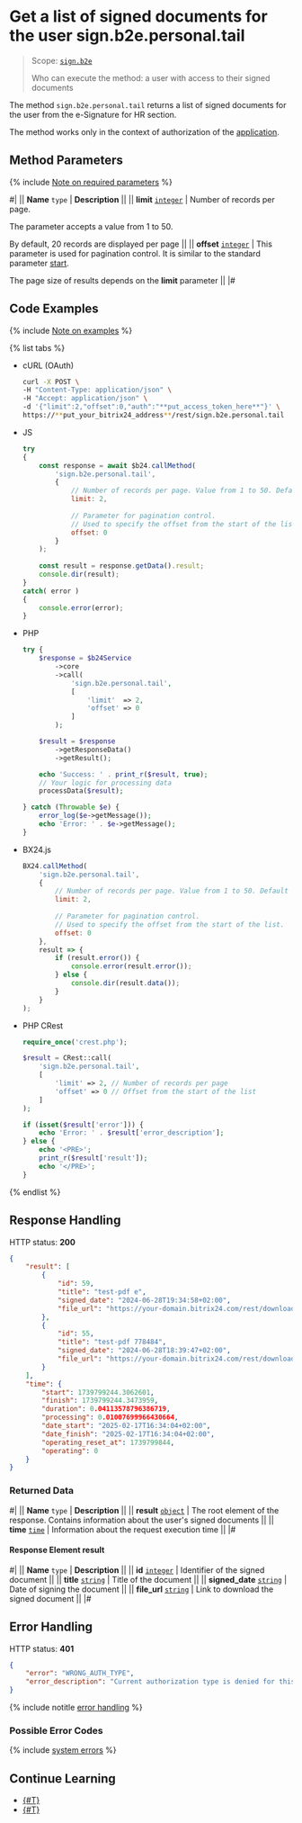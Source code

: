 # Get a list of signed documents for the user sign.b2e.personal.tail

> Scope: [`sign.b2e`](../scopes/permissions.md)
>
> Who can execute the method: a user with access to their signed documents

The method `sign.b2e.personal.tail` returns a list of signed documents for the user from the e-Signature for HR section.

The method works only in the context of authorization of the [application](../app-installation/index.md).

## Method Parameters

{% include [Note on required parameters](../../_includes/required.md) %}

#|
|| **Name**
`type` | **Description** ||
|| **limit**
[`integer`](../data-types.md) | Number of records per page. 

The parameter accepts a value from 1 to 50. 

By default, 20 records are displayed per page ||
|| **offset**
[`integer`](../data-types.md) | This parameter is used for pagination control. It is similar to the standard parameter [start](../performance/huge-data.md).
 
The page size of results depends on the **limit** parameter
||
|#

## Code Examples

{% include [Note on examples](../../_includes/examples.md) %}

{% list tabs %}

- cURL (OAuth)

    ```bash
    curl -X POST \
    -H "Content-Type: application/json" \
    -H "Accept: application/json" \
    -d '{"limit":2,"offset":0,"auth":"**put_access_token_here**"}' \
    https://**put_your_bitrix24_address**/rest/sign.b2e.personal.tail
    ```

- JS

    ```js
    try
    {
    	const response = await $b24.callMethod(
    		'sign.b2e.personal.tail',
    		{
    			// Number of records per page. Value from 1 to 50. Default is 20.
    			limit: 2,
    			
    			// Parameter for pagination control.
    			// Used to specify the offset from the start of the list.
    			offset: 0
    		}
    	);
    	
    	const result = response.getData().result;
    	console.dir(result);
    }
    catch( error )
    {
    	console.error(error);
    }
    ```

- PHP

    ```php
    try {
        $response = $b24Service
            ->core
            ->call(
                'sign.b2e.personal.tail',
                [
                    'limit'  => 2,
                    'offset' => 0
                ]
            );
    
        $result = $response
            ->getResponseData()
            ->getResult();
    
        echo 'Success: ' . print_r($result, true);
        // Your logic for processing data
        processData($result);
    
    } catch (Throwable $e) {
        error_log($e->getMessage());
        echo 'Error: ' . $e->getMessage();
    }
    ```

- BX24.js

    ```javascript
    BX24.callMethod(
        'sign.b2e.personal.tail',
        {
            // Number of records per page. Value from 1 to 50. Default is 20.
            limit: 2,
            
            // Parameter for pagination control.
            // Used to specify the offset from the start of the list.
            offset: 0
        },
        result => {
            if (result.error()) {
                console.error(result.error());
            } else {
                console.dir(result.data());
            }
        }
    );
    ```

- PHP CRest

    ```php
    require_once('crest.php');

    $result = CRest::call(
        'sign.b2e.personal.tail',
        [
            'limit' => 2, // Number of records per page
            'offset' => 0 // Offset from the start of the list
        ]
    );

    if (isset($result['error'])) {
        echo 'Error: ' . $result['error_description'];
    } else {
        echo '<PRE>';
        print_r($result['result']);
        echo '</PRE>';
    }
    ```

{% endlist %}

## Response Handling

HTTP status: **200**

```json
{
    "result": [
        {
            "id": 59,
            "title": "test-pdf e",
            "signed_date": "2024-06-28T19:34:58+02:00",
            "file_url": "https://your-domain.bitrix24.com/rest/download.json?auth=6348b3670000071b0075444600000001f0f1073855cfba3bff42f043e2c1c26a46cb93&token=sign.b2e%7CaWQ9NTkmXz1udzlucFJBVHUxM2JjcUV2YncyY0tQbTZNSTNzT0Z3MA%3D%3D%7CImRvd25sb2FkfHNpZ24uYjJlfGFXUTlOVGttWHoxdWR6bHVjRkpCVkhVeE0ySmpjVVYyWW5jeVkwdFFiVFpOU1ROelQwWjNNQT09fDYzNDhiMzY3MDAwMDA3MWIwMDc1NDQ0NjAwMDAwMDAxZjBmMTA3Mzg1NWNmYmEzYmZmNDJmMDQzZTJjMWMyNmE0NmNiOTMi.AoYFUXxsuvEjW9ipqBndwej6EvcjBWJTXMh9QQ3O6BU%3D"
        },
        {
            "id": 55,
            "title": "test-pdf 778484",
            "signed_date": "2024-06-28T18:39:47+02:00",
            "file_url": "https://your-domain.bitrix24.com/rest/download.json?auth=6348b3670000071b0075444600000001f0f1073855cfba3bff42f043e2c1c26a46cb93&token=sign.b2e%7CaWQ9NTUmXz04eDU2VkhCUU9hZ0xQQzA3eDJLNWRuYmJ4dTFYOWgzOA%3D%3D%7CImRvd25sb2FkfHNpZ24uYjJlfGFXUTlOVFVtWHowNGVEVTJWa2hDVVU5aFoweFFRekEzZURKTE5XUnVZbUo0ZFRGWU9XZ3pPQT09fDYzNDhiMzY3MDAwMDA3MWIwMDc1NDQ0NjAwMDAwMDAxZjBmMTA3Mzg1NWNmYmEzYmZmNDJmMDQzZTJjMWMyNmE0NmNiOTMi.PYj60eOODc0X4n0pbwMFwIJKV3uZTlSpZBGCmPaj%2F7A%3D"
        }
    ],
    "time": {
        "start": 1739799244.3062601,
        "finish": 1739799244.3473959,
        "duration": 0.04113578796386719,
        "processing": 0.01007699966430664,
        "date_start": "2025-02-17T16:34:04+02:00",
        "date_finish": "2025-02-17T16:34:04+02:00",
        "operating_reset_at": 1739799844,
        "operating": 0
    }
}
```

### Returned Data

#|
|| **Name**
`type` | **Description** ||
|| **result**
[`object`](../data-types.md) | The root element of the response. Contains information about the user's signed documents ||
|| **time**
[`time`](../data-types.md#time) | Information about the request execution time ||
|#

#### Response Element result

#|
|| **Name**
`type` | **Description** ||
|| **id**
[`integer`](../data-types.md) | Identifier of the signed document ||
|| **title**
[`string`](../data-types.md) | Title of the document ||
|| **signed_date**
[`string`](../data-types.md) | Date of signing the document ||
|| **file_url**
[`string`](../data-types.md) | Link to download the signed document ||
|#

## Error Handling

HTTP status: **401**

```json
{
    "error": "WRONG_AUTH_TYPE",
    "error_description": "Current authorization type is denied for this method Application context required"
}
```

{% include notitle [error handling](../../_includes/error-info.md) %}

### Possible Error Codes

{% include [system errors](../../_includes/system-errors.md) %}

## Continue Learning 

- [{#T}](./index.md)
- [{#T}](./sign-b2e-mysafe-tail.md)
